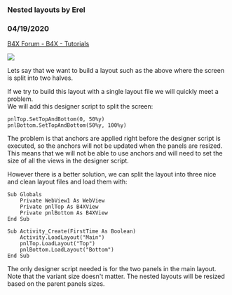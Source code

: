 ###  Nested layouts by Erel
### 04/19/2020
[B4X Forum - B4X - Tutorials](https://www.b4x.com/android/forum/threads/116545/)

![](https://www.b4x.com/android/forum/attachments/92075)  
  
Lets say that we want to build a layout such as the above where the screen is split into two halves.   
  
If we try to build this layout with a single layout file we will quickly meet a problem.   
We will add this designer script to split the screen:  

```B4X
pnlTop.SetTopAndBottom(0, 50%y)  
pnlBottom.SetTopAndBottom(50%y, 100%y)
```

  
The problem is that anchors are applied right before the designer script is executed, so the anchors will not be updated when the panels are resized.  
This means that we will not be able to use anchors and will need to set the size of all the views in the designer script.   
  
However there is a better solution, we can split the layout into three nice and clean layout files and load them with:  

```B4X
Sub Globals  
    Private WebView1 As WebView  
    Private pnlTop As B4XView  
    Private pnlBottom As B4XView  
End Sub  
  
Sub Activity_Create(FirstTime As Boolean)  
    Activity.LoadLayout("Main")  
    pnlTop.LoadLayout("Top")  
    pnlBottom.LoadLayout("Bottom")  
End Sub
```

  
The only designer script needed is for the two panels in the main layout.  
Note that the variant size doesn't matter. The nested layouts will be resized based on the parent panels sizes.